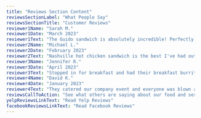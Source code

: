 ```yaml
---
title: "Reviews Section Content"
reviewsSectionLabel: "What People Say"
reviewsSectionTitle: "Customer Reviews"
reviewer1Name: "Sarah M."
reviewer1Date: "March 2023"
reviewer1Text: "The Guido sandwich is absolutely incredible! Perfectly balanced flavors and high-quality ingredients. Their fresh-baked scones are also to die for. I've been coming here every weekend since they opened."
reviewer2Name: "Michael L."
reviewer2Date: "February 2023"
reviewer2Text: "Nashville hot chicken sandwich is the best I've had outside of Tennessee. The meat is perfectly cooked and juicy, and the heat level is just right. Their house-made pickles add the perfect crunch!"
reviewer3Name: "Jennifer R."
reviewer3Date: "April 2023"
reviewer3Text: "Stopped in for breakfast and had their breakfast burrito - absolutely phenomenal! Fresh ingredients, perfectly cooked eggs, and the potatoes had an amazing seasoning. Will definitely be back!"
reviewer4Name: "David K."
reviewer4Date: "January 2023"
reviewer4Text: "They catered our company event and everyone was blown away by the quality and presentation. The tri-tip was cooked to perfection and their house-made sauces were incredible. Highly recommend for any catering needs!"
reviewsCallToAction: "See what others are saying about our food and service!"
yelpReviewsLinkText: "Read Yelp Reviews"
facebookReviewsLinkText: "Read Facebook Reviews"
---
```

